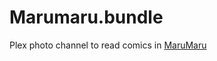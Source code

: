 Marumaru.bundle
===============

Plex photo channel to read comics in [MaruMaru](http://marumaru.in)
